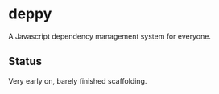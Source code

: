 # deppy

A Javascript dependency management system for everyone.

## Status

Very early on, barely finished scaffolding.